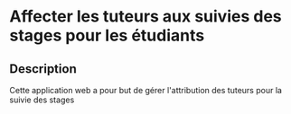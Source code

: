 # Affecter les tuteurs aux suivies des stages pour les étudiants
## Description
Cette application web a pour but de gérer l'attribution des tuteurs pour la suivie des stages
